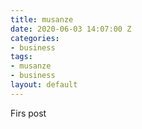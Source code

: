 ```yaml
---
title: musanze
date: 2020-06-03 14:07:00 Z
categories:
- business
tags:
- musanze
- business
layout: default
---
```


Firs post